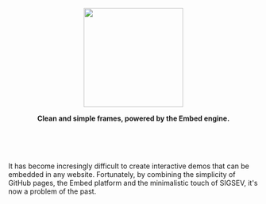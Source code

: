 <p align="center"><img src="https://cdn.pbrd.co/images/GS7yHnX.png" height="200" /></p>
<p align="center"><strong>Clean and simple frames, powered by the Embed engine.</strong></p>

<br />
<br />
<br />

It has become incresingly difficult to create interactive demos that can be embedded
in any website. Fortunately, by combining the simplicity of GitHub pages, the Embed
platform and the minimalistic touch of SIGSEV, it's now a problem of the past.

